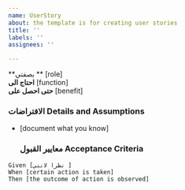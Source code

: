 ```yaml
---
name: UserStory
about: the template is for creating user stories
title: ''
labels: ''
assignees: ''

---
```


**بصفتي ** [role]  
 **احتاج الى** [function]  
 **حتى احصل على** [benefit]  
   
 ### الافتراضات Details and Assumptions
 * [document what you know]

   ### معايير القبول  Acceptance Criteria 
   
 ```gherkin
 Given [نظرا لانني ]
 When [certain action is taken]
 Then [the outcome of action is observed]
 ```
